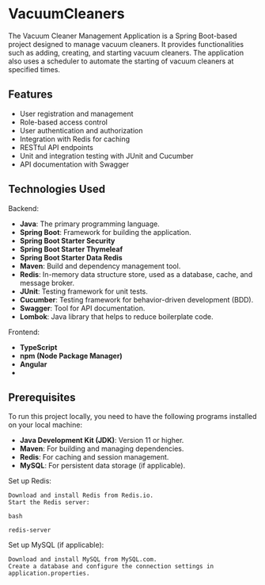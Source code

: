 # VacuumCleaners



The Vacuum Cleaner Management Application is a Spring Boot-based project designed to manage vacuum cleaners. It provides functionalities such as adding, creating, and starting vacuum cleaners. The application also uses a scheduler to automate the starting of vacuum cleaners at specified times. 

## Features
- User registration and management
- Role-based access control
- User authentication and authorization
- Integration with Redis for caching
- RESTful API endpoints
- Unit and integration testing with JUnit and Cucumber
- API documentation with Swagger

## Technologies Used
Backend:
- **Java**: The primary programming language.
- **Spring Boot**: Framework for building the application.
- **Spring Boot Starter Security**
- **Spring Boot Starter Thymeleaf**
- **Spring Boot Starter Data Redis**
- **Maven**: Build and dependency management tool.
- **Redis**: In-memory data structure store, used as a database, cache, and message broker.
- **JUnit**: Testing framework for unit tests.
- **Cucumber**: Testing framework for behavior-driven development (BDD).
- **Swagger**: Tool for API documentation.
- **Lombok**: Java library that helps to reduce boilerplate code.

Frontend:
- **TypeScript**
- **npm (Node Package Manager)**
- **Angular**
- 
## Prerequisites
To run this project locally, you need to have the following programs installed on your local machine:
- **Java Development Kit (JDK)**: Version 11 or higher.
- **Maven**: For building and managing dependencies.
- **Redis**: For caching and session management.
- **MySQL**: For persistent data storage (if applicable).

Set up Redis:

    Download and install Redis from Redis.io.
    Start the Redis server:

    bash

    redis-server

Set up MySQL (if applicable):

    Download and install MySQL from MySQL.com.
    Create a database and configure the connection settings in application.properties.
